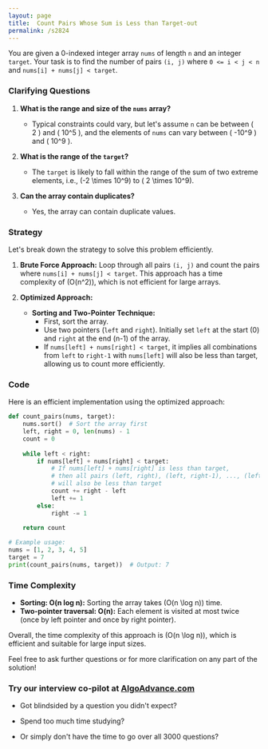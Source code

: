 ```yaml
---
layout: page
title:  Count Pairs Whose Sum is Less than Target-out
permalink: /s2824
---
```


You are given a 0-indexed integer array `nums` of length `n` and an integer `target`. Your task is to find the number of pairs `(i, j)` where `0 <= i < j < n` and `nums[i] + nums[j] < target`.

### Clarifying Questions

1. **What is the range and size of the `nums` array?**
   - Typical constraints could vary, but let's assume `n` can be between \( 2 \) and \( 10^5 \), and the elements of `nums` can vary between \( -10^9 \) and \( 10^9 \).

2. **What is the range of the `target`?**
   - The `target` is likely to fall within the range of the sum of two extreme elements, i.e., \(-2 \times 10^9\) to \( 2 \times 10^9\).

3. **Can the array contain duplicates?**
   - Yes, the array can contain duplicate values.

### Strategy

Let's break down the strategy to solve this problem efficiently.

1. **Brute Force Approach:**
   Loop through all pairs `(i, j)` and count the pairs where `nums[i] + nums[j] < target`. This approach has a time complexity of \(O(n^2)\), which is not efficient for large arrays.

2. **Optimized Approach:**
   - **Sorting and Two-Pointer Technique:**
     - First, sort the array.
     - Use two pointers (`left` and `right`). Initially set `left` at the start (0) and `right` at the end (n-1) of the array.
     - If `nums[left] + nums[right] < target`, it implies all combinations from `left` to `right-1` with `nums[left]` will also be less than target, allowing us to count more efficiently.

### Code

Here is an efficient implementation using the optimized approach:

```python
def count_pairs(nums, target):
    nums.sort()  # Sort the array first
    left, right = 0, len(nums) - 1
    count = 0
    
    while left < right:
        if nums[left] + nums[right] < target:
            # If nums[left] + nums[right] is less than target,
            # then all pairs (left, right), (left, right-1), ..., (left, left+1)
            # will also be less than target
            count += right - left
            left += 1
        else:
            right -= 1
    
    return count

# Example usage:
nums = [1, 2, 3, 4, 5]
target = 7
print(count_pairs(nums, target))  # Output: 7
```

### Time Complexity

- **Sorting: O(n log n):** Sorting the array takes \(O(n \log n)\) time.
- **Two-pointer traversal: O(n):** Each element is visited at most twice (once by left pointer and once by right pointer).

Overall, the time complexity of this approach is \(O(n \log n)\), which is efficient and suitable for large input sizes.

Feel free to ask further questions or for more clarification on any part of the solution!


### Try our interview co-pilot at [AlgoAdvance.com](https://algoAdvance.com)

- Got blindsided by a question you didn't expect?

- Spend too much time studying?

- Or simply don't have the time to go over all 3000 questions?

